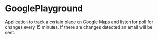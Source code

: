 # GooglePlayground

Application to track a certain place on Google Maps and listen for poll for changes every 15 minutes.
If there are changes detected an email will be sent.

